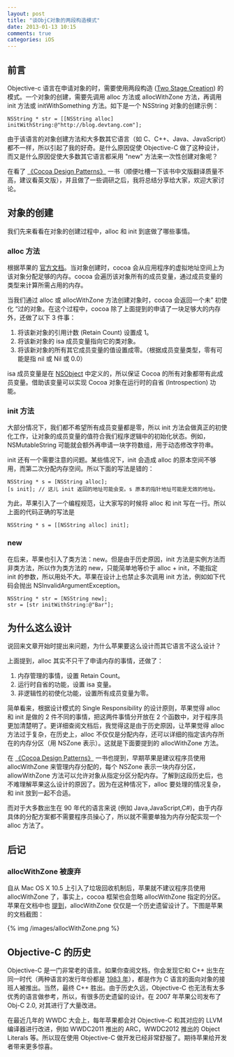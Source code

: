 ```yaml
---
layout: post
title: "谈ObjC对象的两段构造模式"
date: 2013-01-13 10:15
comments: true
categories: iOS
---
```


## 前言

Objective-c 语言在申请对象的时，需要使用两段构造 ([Two Stage Creation](http://volonbolon.net/post/634999801/two-stage-creation-in-cocoa)) 的模式。一个对象的创建，需要先调用 alloc 方法或 allocWithZone 方法，再调用 init 方法或 initWithSomething 方法。如下是一个 NSString 对象的创建示例：

``` objc
NSString * str = [[NSString alloc] initWithString:@"http://blog.devtang.com"];
```

由于该语言的对象创建方法和大多数其它语言（如 C、C++、Java、JavaScript）都不一样，所以引起了我的好奇。是什么原因促使 Objective-C 做了这种设计，而又是什么原因促使大多数其它语言都采用 "new" 方法来一次性创建对象呢？

在看了 [《Cocoa Design Patterns》](http://www.amazon.com/Cocoa-Design-Patterns-Erik-Buck/dp/0321535022) 一书（顺便吐槽一下该书中文版翻译质量不高，建议看英文版），并且做了一些调研之后，我将总结分享给大家，欢迎大家讨论。

<!-- more -->

## 对象的创建

我们先来看看在对象的创建过程中，alloc 和 init 到底做了哪些事情。

###  alloc 方法
根据苹果的 [官方文档](https://developer.apple.com/library/mac/#documentation/cocoa/conceptual/CocoaFundamentals/CocoaObjects/CocoaObjects.html#//apple_ref/doc/uid/TP40002974-CH4-SW54)。当对象创建时，cocoa 会从应用程序的虚拟地址空间上为该对象分配足够的内存。cocoa 会遍历该对象所有的成员变量，通过成员变量的类型来计算所需占用的内存。

当我们通过 alloc 或 allocWithZone 方法创建对象时，cocoa 会返回一个未” 初使化 “过的对象。在这个过程中，cocoa 除了上面提到的申请了一块足够大的内存外，还做了以下 3 件事：

 1. 将该新对象的引用计数 (Retain Count) 设置成 1。
 2. 将该新对象的 isa 成员变量指向它的类对象。
 3. 将该新对象的所有其它成员变量的值设置成零。（根据成员变量类型，零有可能是指 nil 或 Nil 或 0.0）

isa 成员变量是在 [NSObject](https://developer.apple.com/library/mac/#documentation/cocoa/Reference/Foundation/Classes/NSObject_Class/Reference/Reference.html#//apple_ref/occ/cl/NSObject) 中定义的，所以保证 Cocoa 的所有对象都带有此成员变量。借助该变量可以实现 Cocoa 对象在运行时的自省 (Introspection) 功能。

### init 方法

大部分情况下，我们都不希望所有成员变量都是零，所以 init 方法会做真正的初使化工作，让对象的成员变量的值符合我们程序逻辑中的初始化状态。例如，NSMutableString 可能就会额外再申请一块字符数组，用于动态修改字符串。

init 还有一个需要注意的问题。某些情况下，init 会造成 alloc 的原本空间不够用，而第二次分配内存空间。所以下面的写法是错的：

``` objc
NSString * s = [NSString alloc];
[s init]; // 这儿 init 返回的地址可能会变。s 原本的指针地址可能是无效的地址。
```

为此，苹果引入了一个编程规范，让大家写的时候将 alloc 和 init 写在一行。所以上面的代码正确的写法是

``` objc
NSString * s = [[NSString alloc] init];
```

### new

在后来，苹果也引入了类方法：new。但是由于历史原因，init 方法是实例方法而非类方法，所以作为类方法的 new，只能简单地等价于 alloc + init，不能指定 init 的参数，所以用处不大。苹果在设计上也禁止多次调用 init 方法，例如如下代码会抛出 NSInvalidArgumentException。

``` objc
NSString * str = [NSString new];
str = [str initWithString:@"Bar"];
```

## 为什么这么设计

说回来文章开始时提出来问题，为什么苹果要这么设计而其它语言不这么设计？

上面提到，alloc 其实不只干了申请内存的事情，还做了：
 1. 内存管理的事情，设置 Retain Count。
 2. 运行时自省的功能，设置 isa 变量。
 3. 非逻辑性的初使化功能，设置所有成员变量为零。

简单看来，根据设计模式的 Single Responsibility 的设计原则，苹果觉得 alloc 和 init 是做的 2 件不同的事情，把这两件事情分开放在 2 个函数中，对于程序员更加清楚明了。更详细查阅文档后，我觉得这是由于历史原因，让苹果觉得 alloc 方法过于复杂，在历史上，alloc 不仅仅是分配内存，还可以详细的指定该内存所在的内存分区（用 NSZone 表示）。这就是下面要提到的 allocWithZone 方法。

在 [《Cocoa Design Patterns》](http://www.amazon.com/Cocoa-Design-Patterns-Erik-Buck/dp/0321535022) 一书也提到，早期苹果是建议程序员使用 allocWithZone 来管理内存分配的，每个 NSZone 表示一块内存分区，allowWithZone 方法可以允许对象从指定分区分配内存。了解到这段历史后，也不难理解苹果这么设计的原因了。因为在这种情况下，alloc 要处理的情况复杂，和 init 放到一起不合适。

而对于大多数出生在 90 年代的语言来说 (例如 Java,JavaScript,C#)，由于内存具体的分配方案都不需要程序员操心了，所以就不需要单独为内存分配实现一个 alloc 方法了。

## 后记

### allocWithZone 被废弃
自从 Mac OS X 10.5 上引入了垃圾回收机制后，苹果就不建议程序员使用 allocWithZone 了，事实上，cocoa 框架也会忽略 allocWithZone 指定的分区。苹果在文档中也 [提到](https://developer.apple.com/library/mac/#documentation/cocoa/Reference/Foundation/Classes/NSObject_Class/Reference/Reference.html#//apple_ref/occ/clm/NSObject/allocWithZone:)，allocWithZone 仅仅是一个历史遗留设计了。下图是苹果的文档截图：

{% img /images/allocWithZone.png  %}

## Objective-C 的历史

Objective-C 是一门非常老的语言。如果你查阅文档，你会发现它和 C++ 出生在同一时代（两种语言的发行年份都是 [1983 年](http://en.wikipedia.org/wiki/Stepstone)），都是作为 C 语言的面向对象的接班人被推出。当然，最终 C++ 胜出。由于历史久远，Objective-C 也无法有太多优秀的语言做参考，所以，有很多历史遗留的设计。在 2007 年苹果公司发布了 Obj-C 2.0, 对其进行了大量改进。

在最近几年的 WWDC 大会上，每年苹果都会对 Objective-C 和其对应的 LLVM 编译器进行改进，例如 WWDC2011 推出的 ARC，WWDC2012 推出的 Object Literals 等。所以现在使用 Objective-C 做开发已经非常舒服了。期待苹果给开发者带来更多惊喜。

